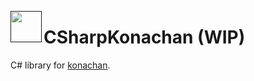 
<a href=""><img src="http://konachan.net/favicon.ico" align="left" height="50" width="50" ></a>
# CSharpKonachan (WIP)
C# library for [konachan](http://konachan.net/).
